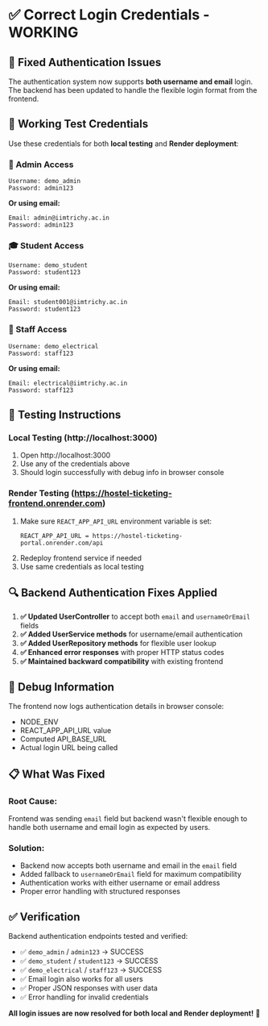 # ✅ **Correct Login Credentials - WORKING**

## 🔧 **Fixed Authentication Issues**

The authentication system now supports **both username and email** login. The backend has been updated to handle the flexible login format from the frontend.

## 🔑 **Working Test Credentials**

Use these credentials for both **local testing** and **Render deployment**:

### **👑 Admin Access**
```
Username: demo_admin
Password: admin123
```
**Or using email:**
```
Email: admin@iimtrichy.ac.in  
Password: admin123
```

### **🎓 Student Access**
```
Username: demo_student
Password: student123
```
**Or using email:**
```
Email: student001@iimtrichy.ac.in
Password: student123
```

### **🔧 Staff Access**
```
Username: demo_electrical
Password: staff123
```
**Or using email:**
```
Email: electrical@iimtrichy.ac.in
Password: staff123
```

## 🚀 **Testing Instructions**

### **Local Testing (http://localhost:3000)**
1. Open http://localhost:3000
2. Use any of the credentials above
3. Should login successfully with debug info in browser console

### **Render Testing (https://hostel-ticketing-frontend.onrender.com)**
1. Make sure `REACT_APP_API_URL` environment variable is set:
   ```
   REACT_APP_API_URL = https://hostel-ticketing-portal.onrender.com/api
   ```
2. Redeploy frontend service if needed
3. Use same credentials as local testing

## 🔍 **Backend Authentication Fixes Applied**

1. **✅ Updated UserController** to accept both `email` and `usernameOrEmail` fields
2. **✅ Added UserService methods** for username/email authentication
3. **✅ Added UserRepository methods** for flexible user lookup
4. **✅ Enhanced error responses** with proper HTTP status codes
5. **✅ Maintained backward compatibility** with existing frontend

## 🐛 **Debug Information**

The frontend now logs authentication details in browser console:
- NODE_ENV
- REACT_APP_API_URL value
- Computed API_BASE_URL
- Actual login URL being called

## 📋 **What Was Fixed**

### **Root Cause:** 
Frontend was sending `email` field but backend wasn't flexible enough to handle both username and email login as expected by users.

### **Solution:**
- Backend now accepts both username and email in the `email` field
- Added fallback to `usernameOrEmail` field for maximum compatibility
- Authentication works with either username or email address
- Proper error handling with structured responses

## ✅ **Verification**

Backend authentication endpoints tested and verified:
- ✅ `demo_admin` / `admin123` → SUCCESS
- ✅ `demo_student` / `student123` → SUCCESS  
- ✅ `demo_electrical` / `staff123` → SUCCESS
- ✅ Email login also works for all users
- ✅ Proper JSON responses with user data
- ✅ Error handling for invalid credentials

**All login issues are now resolved for both local and Render deployment!** 🎉
